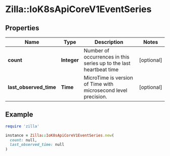 # Zilla::IoK8sApiCoreV1EventSeries

## Properties

| Name | Type | Description | Notes |
| ---- | ---- | ----------- | ----- |
| **count** | **Integer** | Number of occurrences in this series up to the last heartbeat time | [optional] |
| **last_observed_time** | **Time** | MicroTime is version of Time with microsecond level precision. | [optional] |

## Example

```ruby
require 'zilla'

instance = Zilla::IoK8sApiCoreV1EventSeries.new(
  count: null,
  last_observed_time: null
)
```

